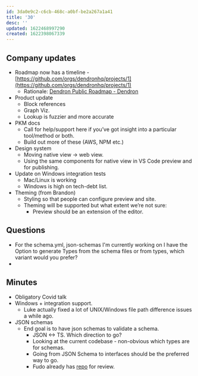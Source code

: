 ```yaml
---
id: 3da0e9c2-c6cb-468c-a0bf-be2a267a1a41
title: '30'
desc: ''
updated: 1622468997290
created: 1622398067339
---
```


## Company updates

-   Roadmap now has a timeline - [https://github.com/orgs/dendronhq/projects/1](https://github.com/orgs/dendronhq/projects/1)
    -   Rationale: [Dendron Public Roadmap - Dendron](https://wiki.dendron.so/notes/6e4c4f61-80a3-46fa-9ad3-04b99d9e9695.html)
-   Product update
    -   Block references
    -   Graph Viz.
    -   Lookup is fuzzier and more accurate
-   PKM docs
    -   Call for help/support here if you’ve got insight into a particular tool/method or both.
    -   Build out more of these (AWS, NPM etc.)
-   Design system
    -   Moving native view -> web view.
    -   Using the same components for native view in VS Code preview and for publishing.
-   Update on Windows integration tests
    -   Mac/Linux is working
    -   Windows is high on tech-debt list.
-   Theming (from Brandon)
    -   Styling so that people can configure preview and site.
    -   Theming will be supported but what extent we’re not sure:
        -   Preview should be an extension of the editor.

## Questions

-   For the schema.yml, json-schemas I'm currently working on I have the Option to generate Types from the schema files or from types, which variant would you prefer?
-

## Minutes

-   Obligatory Covid talk
-   Windows + integration support.
    -   Luke actually fixed a lot of UNIX/Windows file path difference issues a while ago.
-   JSON schemas
    -   End goal is to have json schemas to validate a schema.
        -   JSON &lt;-> TS. Which direction to go?
        -   Looking at the current codebase - non-obvious which types are for schemas.
        -   Going from JSON Schema to interfaces should be the preferred way to go.
        -   Fudo already has [repo](https://github.com/flammehawk/dendron-schemas) for review.

